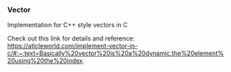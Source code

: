 ### Vector

Implementation for C++ style vectors in C

Check out this link for details and reference:
https://aticleworld.com/implement-vector-in-c/#:~:text=Basically%20vector%20is%20a%20dynamic,the%20element%20using%20the%20index.
